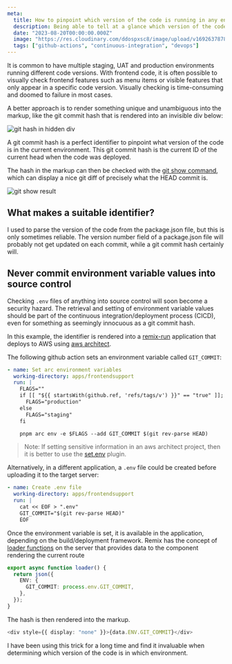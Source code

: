 ```yaml
---
meta:
  title: How to pinpoint which version of the code is running in any environment
  description: Being able to tell at a glance which version of the code is in which environment is critical.
  date: "2023-08-20T00:00:00.000Z"
  image: "https://res.cloudinary.com/ddospxsc8/image/upload/v1692637878/versioning_gsg8au.png"
  tags: ["github-actions", "continuous-integration", "devops"]
---
```


It is common to have multiple staging, UAT and production environments running different code versions. With frontend code, it is often possible to visually check frontend features such as menu items or visible features that only appear in a specific code version. Visually checking is time-consuming and doomed to failure in most cases.

A better approach is to render something unique and unambiguous into the markup, like the git commit hash that is rendered into an invisible div below:

![git hash in hidden div](https://res.cloudinary.com/ddospxsc8/image/upload/v1692535661/guid_rbdtxs.png)

A git commit hash is a perfect identifier to pinpoint what version of the code is in the current environment. This git commit hash is the current ID of the current head when the code was deployed.

The hash in the markup can then be checked with the [git show command](https://git-scm.com/docs/git-show), which can display a nice git diff of precisely what the HEAD commit is.

![git show result](https://res.cloudinary.com/ddospxsc8/image/upload/v1692536629/git-show_dzzblo.png)

## What makes a suitable identifier?

I used to parse the version of the code from the package.json file, but this is only sometimes reliable. The version number field of a package.json file will probably not get updated on each commit, while a git commit hash certainly will.

## Never commit environment variable values into source control

Checking `.env` files of anything into source control will soon become a security hazard. The retrieval and setting of environment variable values should be part of the continuous integration/deployment process (CICD), even for something as seemingly innocuous as a git commit hash.

In this example, the identifier is rendered into a [remix-run](https://remix.run/docs/en/main) application that deploys to AWS using [aws architect](https://arc.codes/docs/en/get-started/quickstart).

The following github action sets an environment variable called `GIT_COMMIT`:

```yml {11} showLineNumbers
- name: Set arc environment variables
  working-directory: apps/frontendsupport
  run: |
    FLAGS=""
    if [[ "${{ startsWith(github.ref, 'refs/tags/v') }}" == "true" ]]; then
      FLAGS="production"
    else
      FLAGS="staging"
    fi

    pnpm arc env -e $FLAGS --add GIT_COMMIT $(git rev-parse HEAD)
```

> Note: If setting sensitive information in an aws architect project, then it is better to use the [set.env](https://arc.codes/docs/en/guides/plugins/set#set.env) plugin.

Alternatively, in a different application, a `.env` file could be created before uploading it to the target server:

```yml {5} showLineNumbers
- name: Create .env file
  working-directory: apps/frontendsupport
  run: |
    cat << EOF > ".env"
    GIT_COMMIT="$(git rev-parse HEAD)"
    EOF
```

Once the environment variable is set, it is available in the application, depending on the build/deployment framework. Remix has the concept of [loader functions](https://remix.run/docs/en/1.19.3/route/loader) on the server that provides data to the component rendering the current route

```ts
export async function loader() {
  return json({
    ENV: {
      GIT_COMMIT: process.env.GIT_COMMIT,
    },
  });
}
```

The hash is then rendered into the markup.

```ts
<div style={{ display: "none" }}>{data.ENV.GIT_COMMIT}</div>
```

I have been using this trick for a long time and find it invaluable when determining which version of the code is in which environment.
